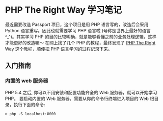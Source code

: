 # PHP The Right Way 学习笔记

最近需要改造 Passport 项目，这个项目是用 PHP 语言写的，改造后会采用 Python 语言重写。因此也就需要学习 PHP 语言啦 (号称是世界上最好的语言^\_^)。其实学习 PHP 的目的比较明确，就是能够看懂之前的业务处理逻辑，这样才能更好的改造嘛～ 在网上找了几个 PHP 的教程，最终发现了 [PHP The Right Way](http://laravel-china.github.io/php-the-right-way/#virtualization) 这个教程，顺便把 PHP 语言学习的过程记录下来。 

## 入门指南

### 内置的 web 服务器

PHP 5.4 之后, 你可以不用安装和配置功能齐全的 Web 服务器，就可以开始学习 PHP。 要启动内置的 Web 服务器，需要从你的命令行终端进入项目的 Web 根目录，执行下面的命令:

	> php -S localhost:8000
